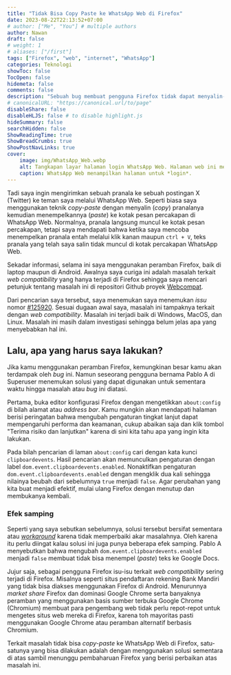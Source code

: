 ```yaml
---
title: "Tidak Bisa Copy Paste ke WhatsApp Web di Firefox"
date: 2023-08-22T22:13:52+07:00
# author: ["Me", "You"] # multiple authors
author: Nawan
draft: false
# weight: 1
# aliases: ["/first"]
tags: ["Firefox", "web", "internet", "WhatsApp"]
categories: Teknologi
showToc: false
TocOpen: false
hidemeta: false
comments: false
description: "Sebuah bug membuat pengguna Firefox tidak dapat menyalin-tempel ke WhatsApp Web"
# canonicalURL: "https://canonical.url/to/page"
disableShare: false
disableHLJS: false # to disable highlight.js
hideSummary: false
searchHidden: false
ShowReadingTime: true
ShowBreadCrumbs: true
ShowPostNavLinks: true
cover:
    image: img/WhatsApp_Web.webp
    alt: Tangkapan layar halaman login WhatsApp Web. Halaman web ini memiliki header hijau dengan logo WhatsApp dan tulisan “WhatsApp Web” dalam huruf putih. Isi utama halaman adalah kotak putih dengan kode QR dan instruksi dalam bahasa Indonesia tentang cara menggunakan WhatsApp di komputer. Di bawah instruksi, ada tutorial video dengan tombol putar. Latar belakang halaman web adalah abu-abu terang.
    caption: WhatsApp Web menampilkan halaman untuk *login*.
---
```


Tadi saya ingin mengirimkan sebuah pranala ke sebuah postingan X (Twitter) ke teman saya melalui WhatsApp Web. Seperti biasa saya menggunakan teknik *copy-paste* dengan menyalin (*copy*) pranalanya kemudian menempelkannya (*paste*) ke kotak pesan percakapan di WhatsApp Web. Normalnya, pranala langsung muncul ke kotak pesan percakapan, tetapi saya mendapati bahwa ketika saya mencoba menempelkan pranala entah melalui klik kanan maupun `ctrl + V`, teks pranala yang telah saya salin tidak muncul di kotak percakapan WhatsApp Web.

Sekadar informasi, selama ini saya menggunakan peramban Firefox, baik di laptop maupun di Android. Awalnya saya curiga ini adalah masalah terkait *web compatibility* yang hanya terjadi di Firefox sehingga saya mencari petunjuk tentang masalah ini di repositori Github proyek [Webcompat](https://webcompat.com/).

Dari pencarian saya tersebut, saya menemukan saya menemukan *issu* nomor [#125920](https://github.com/webcompat/web-bugs/issues/125920). Sesuai dugaan awal saya, masalah ini tampaknya terkait dengan *web compatibility*. Masalah ini terjadi baik di Windows, MacOS, dan Linux. Masalah ini masih dalam investigasi sehingga belum jelas apa yang menyebabkan hal ini.

## Lalu, apa yang harus saya lakukan?
Jika kamu menggunakan peramban Firefox, kemungkinan besar kamu akan terdampak oleh *bug* ini. Namun seseorang pengguna bernama Pablo A di Superuser menemukan solusi yang dapat digunakan untuk sementara waktu hingga masalah atau *bug* ini diatasi.

Pertama, buka editor konfigurasi Firefox dengan mengetikkan `about:config` di bilah alamat atau *address bar*. Kamu mungkin akan mendapati halaman berisi peringatan bahwa mengubah pengaturan tingkat lanjut dapat mempengaruhi performa dan keamanan, cukup abaikan saja dan klik tombol "Terima risiko dan lanjutkan" karena di sini kita tahu apa yang ingin kita lakukan.

Pada bilah pencarian di laman `about:config` cari dengan kata kunci `clipboardevents`. Hasil pencarian akan memunculkan pengaturan dengan label `dom.event.clipboardevents.enabled`. Nonaktifkan pengaturan `dom.event.clipboardevents.enabled` dengan mengklik dua kali sehingga nilainya beubah dari sebelumnya `true` menjadi `false`. Agar perubahan yang kita buat menjadi efektif, mulai ulang Firefox dengan menutup dan membukanya kembali.

### Efek samping
Seperti yang saya sebutkan sebelumnya, solusi tersebut bersifat sementara atau [*workaround*](https://en.wiktionary.org/wiki/workaround#Noun) karena tidak memperbaiki akar masalahnya. Oleh karena itu perlu diingat kalau solusi ini juga punya beberapa efek samping. Pablo A menyebutkan bahwa mengubah `dom.event.clipboardevents.enabled` menjadi `false` membuat tidak bisa menempel (*paste*) teks ke Google Docs.

Jujur saja, sebagai pengguna Firefox isu-isu terkait *web compatibility* sering terjadi di Firefox. Misalnya seperti situs pendaftaran rekening Bank Mandiri yang tidak bisa diakses menggunakan Firefox di Android. Menurunnya *market share* Firefox dan dominasi Google Chrome serta banyaknya peramban yang menggunakan basis sumber terbuka Google Chrome (Chromium) membuat para pengembang web tidak perlu repot-repot untuk mengetes situs web mereka di Firefox, karena toh mayoritas pasti menggunakan Google Chrome atau peramban alternatif berbasis Chromium.

Terkait masalah tidak bisa *copy-paste* ke WhatsApp Web di Firefox, satu-satunya yang bisa dilakukan adalah dengan menggunakan solusi sementara di atas sambil menunggu pembaharuan Firefox yang berisi perbaikan atas masalah ini.